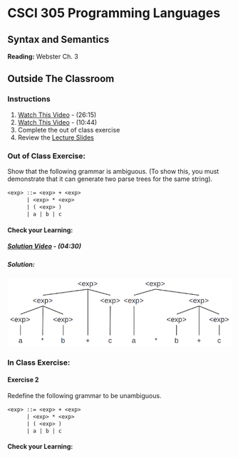 # CSCI 305 Programming Languages

## Syntax and Semantics

**Reading:** Webster Ch. 3

## Outside The Classroom

### Instructions
1. [Watch This Video](https://youtu.be/K_uCkUBnBv0) - (26:15)
2. [Watch This Video](https://youtu.be/V40CWH9QLTo) - (10:44)
3. Complete the out of class exercise
4. Review the [Lecture Slides](slides/Lecture07_08.pdf)

### Out of Class Exercise:
Show that the following grammar is ambiguous. (To show this, you must demonstrate that it can generate two parse trees for the same string).

```
<exp> ::= <exp> + <exp>
      | <exp> * <exp>
      | ( <exp> )
      | a | b | c
```

#### Check your Learning:

##### [Solution Video](https://youtu.be/OJkf4nxowa8) - (04:30)

##### Solution:

![ambiguity](images/ambiguity.png)

### In Class Exercise:

#### Exercise 2
Redefine the following grammar to be unambiguous.
```
<exp> ::= <exp> + <exp>
      | <exp> * <exp>
      | ( <exp> )
      | a | b | c
```


#### Check your Learning:
<!--
##### [Solution Video](https://youtu.be/6KTLGaE5qmI) - (07:16)

##### Solution:

```
<exp> ::= <exp> + <rootexp> | <exp> * <rootexp> | <rootexp>
<rootexp> ::= ( <exp> ) | a | b | c
```
-->
